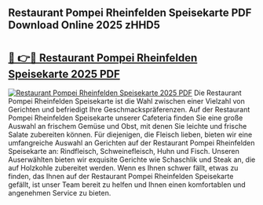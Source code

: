## Restaurant Pompei Rheinfelden Speisekarte PDF Download Online 2025 zHHD5

# <h2><a href="http://gcbtmd.nevu.top/?p=Restaurant+Pompei+Rheinfelden+Speisekarte">🔗 👉🔴 Restaurant Pompei Rheinfelden Speisekarte 2025 PDF</a></h2>

[![Restaurant Pompei Rheinfelden Speisekarte 2025 PDF](https://i.imgur.com/dBaPXMq.png)](http://gcbtmd.nevu.top/?p=Restaurant+Pompei+Rheinfelden+Speisekarte)
Die Restaurant Pompei Rheinfelden Speisekarte ist die Wahl zwischen einer Vielzahl von Gerichten und befriedigt Ihre Geschmackspräferenzen. Auf der Restaurant Pompei Rheinfelden Speisekarte unserer Cafeteria finden Sie eine große Auswahl an frischem Gemüse und Obst, mit denen Sie leichte und frische Salate zubereiten können. Für diejenigen, die Fleisch lieben, bieten wir eine umfangreiche Auswahl an Gerichten auf der Restaurant Pompei Rheinfelden Speisekarte an: Rindfleisch, Schweinefleisch, Huhn und Fisch. Unseren Auserwählten bieten wir exquisite Gerichte wie Schaschlik und Steak an, die auf Holzkohle zubereitet werden. Wenn es Ihnen schwer fällt, etwas zu finden, das Ihnen auf der Restaurant Pompei Rheinfelden Speisekarte gefällt, ist unser Team bereit zu helfen und Ihnen einen komfortablen und angenehmen Service zu bieten.
